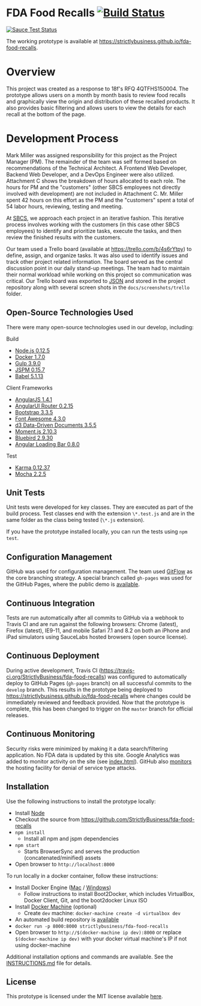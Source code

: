 # FDA Food Recalls [![Build Status](https://travis-ci.org/StrictlyBusiness/fda-food-recalls.svg?branch=develop)](https://travis-ci.org/StrictlyBusiness/fda-food-recalls)

[![Sauce Test Status](https://saucelabs.com/browser-matrix/techniq.svg)](https://saucelabs.com/u/techniq)

The working prototype is available at https://strictlybusiness.github.io/fda-food-recalls.

# Overview
This project was created as a response to 18f's RFQ 4QTFHS150004. The prototype allows users on a month by month basis to review food recalls and graphically view the origin and distribution of these recalled products. It also provides basic filtering and allows users to view the details for each recall at the bottom of the page.

# Development Process
Mark Miller was assigned responsibility for this project as the Project Manager (PM). The remainder of the team was self formed based on recommendations of the Technical Architect. A Frontend Web Developer, Backend Web Developer, and a DevOps Engineer were also utilized. Attachment C shows the breakdown of hours allocated to each role. The hours for PM and the "customers" (other SBCS employees not directly involved with development) are not included in Attachment C.  Mr. Miller spent 42 hours on this effort as the PM and the "customers" spent a total of 54 labor hours, reviewing, testing and meeting.

At [SBCS](http://www.sbcs.com), we approach each project in an iterative fashion. This iterative process involves working with the customers (in this case other SBCS employees) to identify and prioritize tasks, execute the tasks, and then review the finished results with the customers.

Our team used a Trello board (available at https://trello.com/b/4s6rYtpy) to define, assign, and organize tasks. It was also used to identify issues and track other project related information. The board served as the central discussion point in our daily stand-up meetings. The team had to maintain their normal workload while working on this project so communication was critical. Our Trello board was exported to [JSON](docs/trello.json) and stored in the project repository along with several screen shots in the `docs/screenshots/trello` folder.

## Open-Source Technologies Used
There were many open-source technologies used in our develop, including:

Build
- [Node.js 0.12.5](https://nodejs.org/)
- [Docker 1.7.0](https://www.docker.com/)
- [Gulp 3.9.0](http://gulpjs.com/)
- [JSPM 0.15.7](http://jspm.io/)
- [Babel 5.1.13](https://babeljs.io/)

Client Frameworks
- [AngularJS 1.4.1](https://angularjs.org/)
- [AngularUI Router 0.2.15](https://github.com/angular-ui/ui-router)
- [Bootstrap 3.3.5](http://getbootstrap.com/)
- [Font Awesome 4.3.0](http://fortawesome.github.io/Font-Awesome/)
- [d3 Data-Driven Documents 3.5.5](http://d3js.org/)
- [Moment.js 2.10.3](http://momentjs.com/)
- [Bluebird 2.9.30](https://github.com/petkaantonov/bluebird)
- [Angular Loading Bar 0.8.0](https://chieffancypants.github.io/angular-loading-bar/)

Test
- [Karma 0.12.37](http://karma-runner.github.io/0.12/index.html)
- [Mocha 2.2.5](http://mochajs.org/)

## Unit Tests
Unit tests were developed for key classes. They are executed as part of the build process. Test classes end with the extension `\*.test.js` and are in the same folder as the class being tested (`\*.js` extension).

If you have the prototype installed locally, you can run the tests using `npm test`.

## Configuration Management
GitHub was used for configuration management. The team used [GitFlow](http://nvie.com/posts/a-successful-git-branching-model/) as the core branching strategy. A special branch called `gh-pages` was used for the GitHub Pages, where the public demo is [available](https://strictlybusiness.github.io/fda-food-recalls).

## Continuous Integration
Tests are run automatically after all commits to GitHub via a webhook to Travis CI and are run against the following browsers: Chrome (latest), Firefox (latest), IE9-11, and mobile Safari 7.1 and 8.2 on both an iPhone and iPad simulators using SauceLabs hosted browsers (open source license).

## Continuous Deployment
During active development, Travis CI (https://travis-ci.org/StrictlyBusiness/fda-food-recalls) was configured to automatically deploy to GitHub Pages (`gh-pages` branch) on all successful commits to the `develop` branch. This results in the prototype being deployed to https://strictlybusiness.github.io/fda-food-recalls where changes could be immediately reviewed and feedback provided. Now that the prototype is complete, this has been changed to trigger on the `master` branch for official releases.

## Continuous Monitoring
Security risks were minimized by making it a data search/filtering application. No FDA data is updated by this site. Google Analytics was added to monitor activity on the site (see [index.html](index.html#L54)). GitHub also [monitors](https://status.github.com) the hosting facility for denial of service type attacks.

## Installation
Use the following instructions to install the prototype locally:

- Install [Node](https://nodejs.org/)
- Checkout the source from https://github.com/StrictlyBusiness/fda-food-recalls
- `npm install`
  - Install all npm and jspm dependencies
- `npm start`
  - Starts BrowserSync and serves the production (concatenated/minified) assets
- Open browser to `http://localhost:8000`

To run locally in a docker container, follow these instructions:

- Install Docker Engine ([Mac](https://docs.docker.com/machine/install-machine/) / [Windows](https://docs.docker.com/installation/windows/))
  - Follow instructions to install Boot2Docker, which includes VirtualBox, Docker Client, Git, and the boot2docker Linux ISO
- Install [Docker Machine](https://docs.docker.com/machine/install-machine/) (optional)
  - Create `dev` machine: `docker-machine create -d virtualbox dev`
- An automated build repository is [available](https://registry.hub.docker.com/u/strictlybusiness/fda-food-recalls/)
- `docker run -p 8000:8000 strictlybusiness/fda-food-recalls`
- Open browser to `http://$(docker-machine ip dev):8000` or replace `$(docker-machine ip dev)` with your docker virtual machine's IP if not using docker-machine

Additional installation options and commands are available. See the [INSTRUCTIONS.md](INSTRUCTIONS.md) file for details.

## License
This prototype is licensed under the MIT license available [here](LICENSE).
